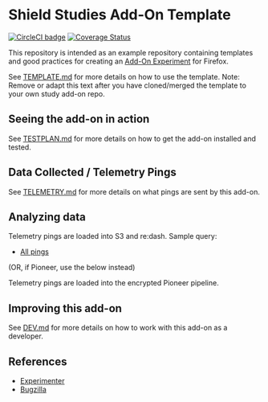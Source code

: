 # Shield Studies Add-On Template

[![CircleCI badge](https://img.shields.io/circleci/project/github/mozilla/shield-studies-addon-template/master.svg?label=CircleCI)](https://circleci.com/gh/mozilla/shield-studies-addon-template/)
[![Coverage Status](https://coveralls.io/repos/github/mozilla/shield-studies-addon-template/badge.svg)](https://coveralls.io/github/mozilla/shield-studies-addon-template)

This repository is intended as an example repository containing templates and good
practices for creating an [Add-On Experiment](https://mana.mozilla.org/wiki/display/FIREFOX/Pref-Flip+and+Add-On+Experiments) for Firefox.

See [TEMPLATE.md](./docs/TEMPLATE.md) for more details on how to use the template.
Note: Remove or adapt this text after you have cloned/merged the template to your own study add-on repo.

## Seeing the add-on in action

See [TESTPLAN.md](./docs/TESTPLAN.md) for more details on how to get the add-on installed and tested.

## Data Collected / Telemetry Pings

See [TELEMETRY.md](./docs/TELEMETRY.md) for more details on what pings are sent by this add-on.

## Analyzing data

Telemetry pings are loaded into S3 and re:dash. Sample query:

* [All pings](https://sql.telemetry.mozilla.org/queries/{#your-id}/source#table)

(OR, if Pioneer, use the below instead)

Telemetry pings are loaded into the encrypted Pioneer pipeline.

## Improving this add-on

See [DEV.md](./docs/DEV.md) for more details on how to work with this add-on as a developer.

## References

* [Experimenter](https://experimenter.services.mozilla.com/experiments/TODO/)
* [Bugzilla](https://bugzilla.mozilla.org/show_bug.cgi?id=TODO)
